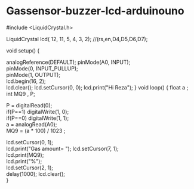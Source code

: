 # Gassensor-buzzer-lcd-arduinouno
#include <LiquidCrystal.h>    

LiquidCrystal lcd( 12, 11, 5, 4, 3, 2); //(rs,en,D4,D5,D6,D7);
 
void setup() {
  
  analogReference(DEFAULT);
  pinMode(A0, INPUT);        
  pinMode(0, INPUT_PULLUP);  
  pinMode(1, OUTPUT);        
  lcd.begin(16, 2);          
  lcd.clear();
  lcd.setCursor(0, 0);
  lcd.print("Hi Reza");
}
void loop() {
  float a ;                     
  int   MQ9 , P;
 
  P = digitalRead(0);           
  if(P==1) digitalWrite(1, 0);   
  if(P==0) digitalWrite(1, 1);   
  a = analogRead(A0);            
  MQ9 = (a * 100) / 1023 ;       
 
  lcd.setCursor(0, 1);                  
  lcd.print("Gas amount= "); 
  lcd.setCursor(7, 1);    
  lcd.print(MQ9);                
  lcd.print("%");               
  lcd.setCursor(2, 1);               
  delay(1000); 
  lcd.clear();                  
}
